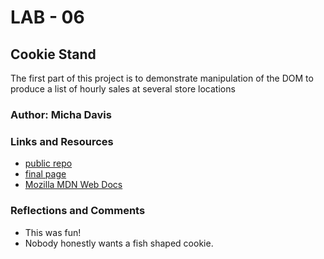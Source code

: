 # LAB - 06
## Cookie Stand

The first part of this project is to demonstrate manipulation of the DOM to produce a list of hourly sales at several store locations

### Author: Micha Davis

### Links and Resources
* [public repo](https://github.com/Micha-L-Davis/cookie-stand.git)
* [final page](https://micha-l-davis.github.io/cookie-stand/)
* [Mozilla MDN Web Docs](https://developer.mozilla.org/en/docs/Web/JavaScript/Guide)

### Reflections and Comments
* This was fun!
* Nobody honestly wants a fish shaped cookie.
